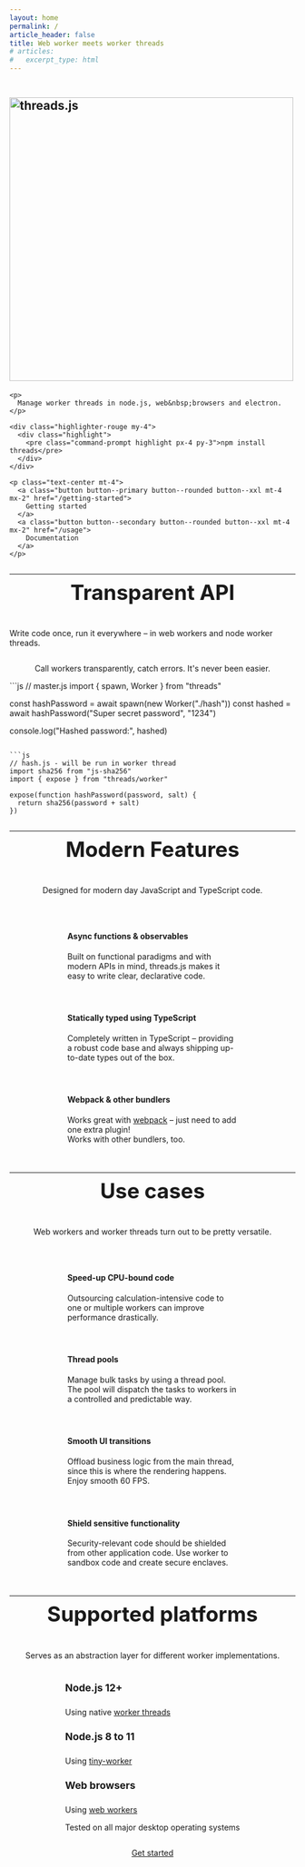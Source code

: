 ```yaml
---
layout: home
permalink: /
article_header: false
title: Web worker meets worker threads
# articles:
#   excerpt_type: html
---
```


<style>
  article a:not(.button) {
    font-weight: inherit;
  }

  h1 img {
    width: 500px;
    max-width: 100%;
  }

  section {
    align-items: center;
    display: flex;
    flex-direction: column;
  }
  section h2 {
    border: none;
    font-size: 2.3rem;
    line-height: 100%;
    margin-top: 0;
  }
  .index-features-list {
    display: flex;
    flex-wrap: wrap;
    justify-content: center;
    list-style-type: none;
    padding: 0;
  }
  .index-features-list > li {
    display: flex;
    flex-basis: 45%;
    margin: 1rem 1rem 0.5rem;
    min-width: 300px;
    max-width: 400px;
  }
  .index-feature-icon {
    align-self: center;
    color: hsl(210, 95%, 36%);
    display: inline-block;
    text-align: center;
  }

  .card__header {
    color: inherit !important;
    cursor: default !important;
    text-decoration: none !important;
  }
  .card__content h4 {
    font-size: 1.1rem;
  }
  .card__header > .logos {
    color: inherit;
    font-size: 1.2rem;
  }
  .card__header > .logos > i {
    margin: 0 0.1rem;
  }

  .card-flex {
    flex-basis: 90% !important;
  }
  @media (min-width: 600px) {
    .card-flex {
      flex-basis: 46% !important;
    }
  }
  @media (min-width: 800px) {
    .card-flex {
      flex-basis: 28% !important;
    }
  }

  .highlight pre {
    border-radius: 0.4rem;
  }

  .highlight pre.command-prompt {
    color: #f8f8f8;
  }

  .command-prompt:before {
    content: "> ";
    opacity: 0.8;
  }
</style>

<section class="hero" style="position: relative">
  <div class="my-5">
    <h1 class="text-center">
      <a href="https://threads.js.org/">
        <img alt="threads.js" src="/assets/logo-label.png" />
      </a>
    </h1>

    <p>
      Manage worker threads in node.js, web&nbsp;browsers and electron.
    </p>

    <div class="highlighter-rouge my-4">
      <div class="highlight">
        <pre class="command-prompt highlight px-4 py-3">npm install threads</pre>
      </div>
    </div>

    <p class="text-center mt-4">
      <a class="button button--primary button--rounded button--xxl mt-4 mx-2" href="/getting-started">
        Getting started
      </a>
      <a class="button button--secondary button--rounded button--xxl mt-4 mx-2" href="/usage">
        Documentation
      </a>
    </p>
  </div>
</section>

<hr />

<section class="my-5">
  <h2 class="text-center">Transparent API</h2>

  <p class="mt-3 text-center" markdown="1">
    Write code once, run it everywhere – in web workers and node worker threads.
  </p>
  <p class="mt-1 text-center">
    Call workers transparently, catch errors. It's never been easier.
  </p>

  <div class="d-flex flex-column" markdown="1">
```js
// master.js
import { spawn, Worker } from "threads"

const hashPassword = await spawn(new Worker("./hash"))
const hashed = await hashPassword("Super secret password", "1234")

console.log("Hashed password:", hashed)
```

```js
// hash.js - will be run in worker thread
import sha256 from "js-sha256"
import { expose } from "threads/worker"

expose(function hashPassword(password, salt) {
  return sha256(password + salt)
})
```
  </div>
</section>

<hr />

<section class="my-5">
  <h2 class="text-center">Modern Features</h2>

  <p class="mt-3 text-center" markdown="1">
    Designed for modern day JavaScript and TypeScript code.
  </p>

  <ul class="index-features-list">
    <li>
      <span class="index-feature-icon mr-4">
        <i class="fab fa-3x fa-js-square"></i>
      </span>
      <div>
        <h4 class="m-0">Async functions &amp; observables</h4>
        <p>
          Built on functional paradigms and with modern APIs in mind, threads.js makes it easy to write clear, declarative code.
        </p>
      </div>
    </li>
    <li>
      <span class="index-feature-icon mr-4">
        <i class="fas fa-3x fa-check-square"></i>
      </span>
      <div>
        <h4 class="m-0">Statically typed using TypeScript</h4>
        <p>
          Completely written in TypeScript – providing a robust code base and always shipping up-to-date types out of the box.
        </p>
      </div>
    </li>
    <li>
      <span class="index-feature-icon mr-4">
        <i class="fas fa-3x fa-box"></i>
      </span>
      <div>
        <h4 class="m-0">Webpack &amp; other bundlers</h4>
        <p>
          Works great with <a href="https://webpack.js.org/" rel="nofollow noopener" target="_blank">webpack</a> – just need to add one extra plugin!<br />
          Works with other bundlers, too.
        </p>
      </div>
    </li>
  </ul>
</section>

<hr />

<section class="my-5">
  <h2 class="text-center">Use cases</h2>

  <p class="mt-3 text-center" markdown="1">
    Web workers and worker threads turn out to be pretty versatile.
  </p>

  <ul class="index-features-list">
    <li>
      <span class="index-feature-icon mr-4">
        <i class="fas fa-3x fa-forward"></i>
      </span>
      <div>
        <h4 class="m-0">Speed-up CPU-bound code</h4>
        <p>
          Outsourcing calculation-intensive code to one or multiple workers can improve performance drastically.
        </p>
      </div>
    </li>
    <li>
      <span class="index-feature-icon mr-4">
        <i class="fas fa-3x fa-list-alt"></i>
      </span>
      <div>
        <h4 class="m-0">Thread pools</h4>
        <p>
          Manage bulk tasks by using a thread pool. The pool will dispatch the tasks to workers in a controlled and predictable way.
        </p>
      </div>
    </li>
    <li>
      <span class="index-feature-icon mr-4">
        <i class="fas fa-3x fa-desktop"></i>
      </span>
      <div>
        <h4 class="m-0">Smooth UI transitions</h4>
        <p>
          Offload business logic from the main thread, since this is where the rendering happens. Enjoy smooth 60 FPS.
        </p>
      </div>
    </li>
    <li>
      <span class="index-feature-icon mr-4">
        <i class="fas fa-3x fa-shield-alt"></i>
      </span>
      <div>
        <h4 class="m-0">Shield sensitive functionality</h4>
        <p>
          Security-relevant code should be shielded from other application code. Use worker to sandbox code and create secure enclaves.
        </p>
      </div>
    </li>
  </ul>
</section>

<hr />

<section class="index-features my-5">
  <h2 class="text-center">Supported platforms</h2>

  <p class="mt-3 text-center" markdown="1">
    Serves as an abstraction layer for different worker implementations.
  </p>

  <div class="mt-3">
    <div class="grid" style="justify-content: center">
      <div class="card cell m-3 card-flex">
        <div class="card__content text-center">
          <div class="card__header">
            <div class="logos"><i class="fab fa-node-js"></i></div>
          </div>
          <h4>Node.js 12+</h4>
          <p>
            Using native <a href="https://nodejs.org/api/worker_threads.html" rel="nofollow noopener" target="_blank">worker threads</a>
          </p>
        </div>
      </div>
      <div class="card cell m-3 card-flex">
        <div class="card__content text-center">
          <div class="card__header">
            <div class="logos"><i class="fab fa-node-js"></i></div>
          </div>
          <h4>Node.js 8 to 11</h4>
          <p>
            Using <a href="https://github.com/avoidwork/tiny-worker" rel="nofollow noopener" target="_blank">tiny-worker</a>
          </p>
        </div>
      </div>
      <div class="card cell m-3 card-flex">
        <div class="card__content text-center">
          <div class="card__header">
            <div class="logos">
              <i class="fab fa-chrome"></i>
              <i class="fab fa-firefox"></i>
              <i class="fab fa-safari"></i>
              <i class="fab fa-edge"></i>
            </div>
          </div>
          <h4>Web browsers</h4>
          <p>
            Using <a href="https://developer.mozilla.org/en-US/docs/Web/API/Web_Workers_API" rel="nofollow noopener" target="_blank">web workers</a>
          </p>
        </div>
      </div>
      <div class="card cell cell--sm-11 cell--lg-4 m-3">
        <div class="card__content text-center">
          <div class="card__header">
            <div class="logos">
              <i class="fab fa-windows"></i>
              <i class="fab fa-apple"></i>
              <i class="fab fa-linux"></i>
            </div>
          </div>
          <p>
            Tested on all major desktop operating systems
          </p>
        </div>
      </div>
    </div>
  </div>
</section>

<section>
  <div class="my-3">
    <p class="text-center">
      <a class="button button--primary button--rounded button--xxl mt-4 mx-2" href="/getting-started">
        <i class="fas fa-arrow-right mr-2" style="font-size: 90%"></i>
        Get started
      </a>
    </p>
  </div>
</section>

<!-- TODO: Section -->
  <!-- Link: Repository -->
  <!-- Link: Releases -->
  <!-- Link: Issues -->
<!-- --- -->
